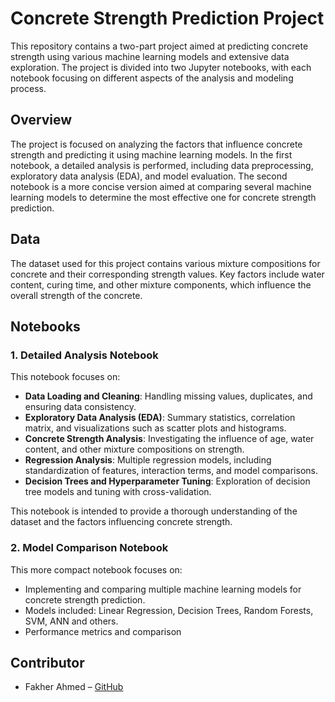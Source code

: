 
# Concrete Strength Prediction Project

This repository contains a two-part project aimed at predicting concrete strength using various machine learning models and extensive data exploration. The project is divided into two Jupyter notebooks, with each notebook focusing on different aspects of the analysis and modeling process.

## Overview

The project is focused on analyzing the factors that influence concrete strength and predicting it using machine learning models. In the first notebook, a detailed analysis is performed, including data preprocessing, exploratory data analysis (EDA), and model evaluation. The second notebook is a more concise version aimed at comparing several machine learning models to determine the most effective one for concrete strength prediction.

## Data

The dataset used for this project contains various mixture compositions for concrete and their corresponding strength values. Key factors include water content, curing time, and other mixture components, which influence the overall strength of the concrete.

## Notebooks

### 1. Detailed Analysis Notebook
This notebook focuses on:
- **Data Loading and Cleaning**: Handling missing values, duplicates, and ensuring data consistency.
- **Exploratory Data Analysis (EDA)**: Summary statistics, correlation matrix, and visualizations such as scatter plots and histograms.
- **Concrete Strength Analysis**: Investigating the influence of age, water content, and other mixture compositions on strength.
- **Regression Analysis**: Multiple regression models, including standardization of features, interaction terms, and model comparisons.
- **Decision Trees and Hyperparameter Tuning**: Exploration of decision tree models and tuning with cross-validation.

This notebook is intended to provide a thorough understanding of the dataset and the factors influencing concrete strength.

### 2. Model Comparison Notebook
This more compact notebook focuses on:
- Implementing and comparing multiple machine learning models for concrete strength prediction.
- Models included: Linear Regression, Decision Trees, Random Forests, SVM, ANN and others.
- Performance metrics and comparison

## Contributor

- Fakher Ahmed – [GitHub](https://github.com/FakherAhmed)
